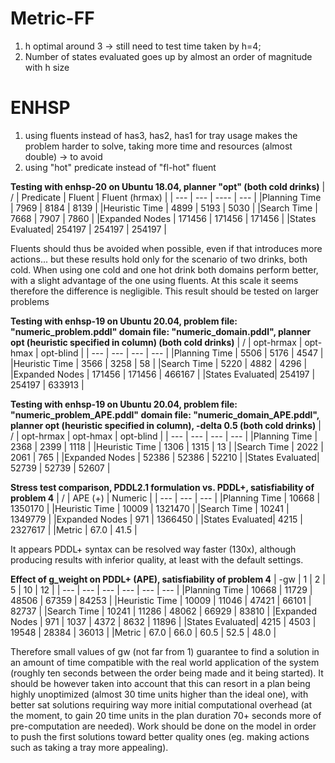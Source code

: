 # Metric-FF

1. h optimal around 3 -> still need to test time taken by h=4;
2. Number of states evaluated goes up by almost an order of magnitude with h size

# ENHSP

1. using fluents instead of has3, has2, has1 for tray usage makes the problem harder to solve, taking more time and resources (almost double) -> to avoid
2. using "hot" predicate instead of "fl-hot" fluent

**Testing with enhsp-20 on Ubuntu 18.04, planner "opt" (both cold drinks)**
|      /         | Predicate | Fluent    | Fluent (hrmax)    |
|    ---         | ---       | ----      |   ---             |
|Planning Time   |   7969    |   8184    |   8139            |
|Heuristic Time  |   4899    |   5193    |   5030            |
|Search Time     |   7668    |   7907    |   7860            |
|Expanded Nodes  |   171456  |   171456  |   171456          |
|States Evaluated|   254197  |   254197  |   254197          |

Fluents should thus be avoided when possible, even if that introduces more actions... but these results hold only for
the scenario of two drinks, both cold. When using one cold and one hot drink both domains perform better, with a slight
advantage of the one using fluents. At this scale it seems therefore the difference is negligible.
This result should be tested on larger problems

**Testing with enhsp-19 on Ubuntu 20.04, problem file: "numeric_problem.pddl" domain file: "numeric_domain.pddl", planner opt (heuristic specified in column) (both cold drinks)**
|     /          | opt-hrmax | opt-hmax  | opt-blind |
|   ---          | ---       |  ---      |   ---     |
|Planning Time   |   5506    |   5176    |   4547    |
|Heuristic Time  |   3566    |   3258    |   58      |
|Search Time     |   5220    |   4882    |   4296    |
|Expanded Nodes  |   171456  |   171456  |   466167  |
|States Evaluated|   254197  |   254197  |   633913  |


**Testing with enhsp-19 on Ubuntu 20.04, problem file: "numeric_problem_APE.pddl" domain file: "numeric_domain_APE.pddl", planner opt (heuristic specified in column), -delta 0.5 (both cold drinks)**
|      /         | opt-hrmax | opt-hmax  | opt-blind |
|  ---           | ---       |  ---      |   ---     |
|Planning Time   |   2368    |   2399    |   1118    |
|Heuristic Time  |   1306    |   1315    |   13      |
|Search Time     |   2022    |   2061    |   765     |
|Expanded Nodes  |   52386   |   52386   |   52210   |
|States Evaluated|   52739   |   52739   |   52607   |

**Stress test comparison, PDDL2.1 formulation vs. PDDL+, satisfiability of problem 4**
|        /       | APE (+)       |   Numeric |
|   ---          | ---           |  ---      |
|Planning Time   |   10668       |   1350170 |
|Heuristic Time  |   10009       |   1321470 |
|Search Time     |   10241       |   1349779 |
|Expanded Nodes  |     971       |   1366450 |
|States Evaluated|    4215       |   2327617 |
|Metric          |   67.0        |   41.5    |

It appears PDDL+ syntax can be resolved way faster (130x), although producing results with inferior quality, at least with the default settings.

**Effect of g_weight on PDDL+ (APE), satisfiability of problem 4**
|     -gw        |   1       |   2       |  5        | 10      | 12      |
|   ---          | ---       |    ---    |   ---     |  ---    |  ---    |
|Planning Time   |   10668   |   11729   |   48506   | 67359   | 84253   |
|Heuristic Time  |   10009   |   11046   |   47421   | 66101   | 82737   |
|Search Time     |   10241   |   11286   |   48062   | 66929   | 83810   |
|Expanded Nodes  |     971   |    1037   |    4372   | 8632    | 11896   |
|States Evaluated|    4215   |    4503   |   19548   | 28384   | 36013   |
|Metric          |    67.0   |    66.0   |    60.5   | 52.5    |  48.0   |

Therefore small values of gw (not far from 1) guarantee to find a solution in an amount of time compatible with the real world application of the system (roughly ten seconds between the order being made and it being started). It should be however taken into account that this can resort in a plan being highly unoptimized (almost 30 time units higher than the ideal one), with better sat solutions requiring way more initial computational overhead (at the moment, to gain 20 time units in the plan duration 70+ seconds more of pre-computation are needed).
Work should be done on the model in order to push the first solutions toward better quality ones (eg. making actions such as taking a tray more appealing).
